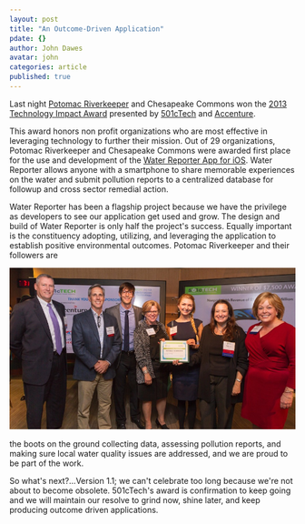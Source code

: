 ```yaml
---
layout: post
title: "An Outcome-Driven Application"
pdate: {}
author: John Dawes
avatar: john
categories: article
published: true
---
```


Last night <a href="http://www.potomacriverkeeper.org/" target="_blank">Potomac Riverkeeper</a> and Chesapeake Commons won the <a href="http://www.501ctech.org/potomac-riverkeeper-and-ywca-national-capital-area-win-2013-technology-impact-awards-2/" target="_blank">2013 Technology Impact Award</a> presented by <a href="http://www.501ctech.org/#&amp;panel1-1&amp;panel2-1" target="_blank">501cTech</a> and <a href="http://www.accenture.com/us-en/pages/index.aspx" target="_blank">Accenture</a>.

<!-- ex -->

This award honors non profit organizations who are most effective in leveraging technology to further their mission. Out of 29 organizations, Potomac Riverkeeper and Chesapeake Commons were awarded first place for the use and development of the <a href="https://itunes.apple.com/us/app/the-water-reporter/id668005311" target="_blank">Water Reporter App for iOS</a>. Water Reporter allows anyone with a smartphone to share memorable experiences on the water and submit pollution reports to a centralized database for followup and cross sector remedial action.

Water Reporter has been a flagship project because we have the privilege as developers to see our application get used and grow. The design and build of Water Reporter is only half the project's success. Equally important is the constituency adopting, utilizing, and leveraging the application to establish positive environmental outcomes. Potomac Riverkeeper and their followers are 

![](/assets/prktech.jpg)

the boots on the ground collecting data, assessing pollution reports, and making sure local water quality issues are addressed, and we are proud to be part of the work.

So what's next?...Version 1.1; we can't celebrate too long because we're not about to become obsolete. 501cTech's award is confirmation to keep going and we will maintain our resolve to grind now, shine later, and keep producing outcome driven applications.